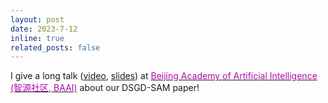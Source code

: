 ```yaml
---
layout: post
date: 2023-7-12
inline: true
related_posts: false
---
```


I give a long talk ([video](https://event.baai.ac.cn/activities/692), [slides](https://github.com/Raiden-Zhu/ICML-2023-DSGD-and-SAM/blob/main/Slides_ICML_2023_Decentralized_SGD_and_Average_direction_SAM_are_Asymptotically_Equivalent%20.pdf)) at [<span style="color: #B509AC;">Beijing Academy of Artificial Intelligence (智源社区, BAAI)</span>](https://www.worldaic.com.cn/profile) about our DSGD-SAM paper!
